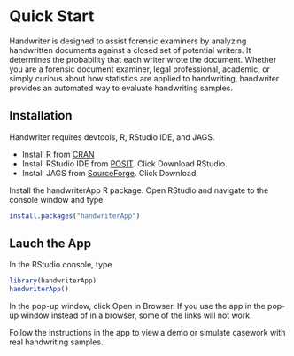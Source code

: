 
<!-- README.md is generated from README.Rmd. Please edit that file -->

# Quick Start

<!-- badges: start -->
<!-- badges: end -->

Handwriter is designed to assist forensic examiners by analyzing
handwritten documents against a closed set of potential writers. It
determines the probability that each writer wrote the document. Whether
you are a forensic document examiner, legal professional, academic, or
simply curious about how statistics are applied to handwriting,
handwriter provides an automated way to evaluate handwriting samples.

## Installation

Handwriter requires devtools, R, RStudio IDE, and JAGS.

- Install R from [CRAN](https://cran.r-project.org/)
- Install RStudio IDE from
  [POSIT](https://posit.co/download/rstudio-desktop/). Click Download
  RStudio.
- Install JAGS from
  [SourceForge](https://sourceforge.net/projects/mcmc-jags/files). Click
  Download.

Install the handwriterApp R package. Open RStudio and navigate to the
console window and type

``` r
install.packages("handwriterApp")
```

## Lauch the App

In the RStudio console, type

``` r
library(handwriterApp)
handwriterApp()
```

In the pop-up window, click Open in Browser. If you use the app in the
pop-up window instead of in a browser, some of the links will not work.

Follow the instructions in the app to view a demo or simulate casework
with real handwriting samples.

